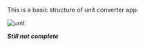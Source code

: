 This is a basic structure of unit converter app:

![unit](https://github.com/user-attachments/assets/f0b2e43b-7e81-4716-a43f-b71e99ffc126)

***Still not complete***
